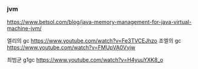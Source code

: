 ### jvm 

https://www.betsol.com/blog/java-memory-management-for-java-virtual-machine-jvm/

엘리의 gc https://www.youtube.com/watch?v=Fe3TVCEJhzo
조엘의 gc https://www.youtube.com/watch?v=FMUpVA0Vvjw

최범균 g1gc https://www.youtube.com/watch?v=H4yuuYXK8_o
